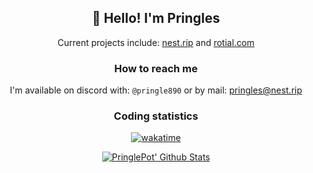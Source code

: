 
<h2 align="center">👋 Hello! I'm Pringles</h1>

<p align="center">
Current projects include: <a href="https://nest.rip">nest.rip</a> and <a href="https://rotial.com">rotial.com</a>
</p>

<h3 align="center">How to reach me</h1>

<p align="center">
  I'm available on discord with: <code>@pringle890</code> or by mail: <a href="mailto:pringles@nest.rip">pringles@nest.rip</a>
</p>

<h3 align="center">Coding statistics</h1>
<p align="center">
  <a href="https://wakatime.com/@abd317df-612e-44b4-8787-15db7b574b2f">
    <img src="https://wakatime.com/badge/user/abd317df-612e-44b4-8787-15db7b574b2f.svg" alt="wakatime"/>
  </a>
</p>

<!-- I know I know, I can just do it in one <p> but i cba with css yk --> 
<p align="center" >
   <a href="https://github.com/PringlePot/PringlePot">
    <img align="center" src="https://github-readme-stats.vercel.app/api?username=PringlePot&show_icons=true&theme=dark&count_private=true" alt="PringlePot' Github Stats"/>
   </a>
</p>
